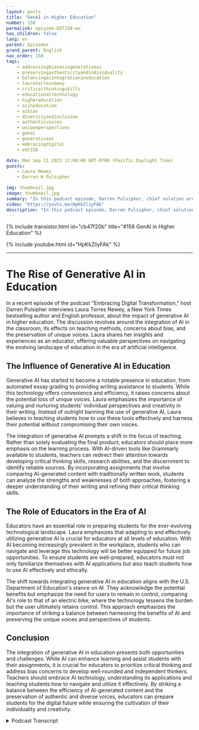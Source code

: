 ```yaml
---
layout: posts
title: "GenAI in Higher Education"
number: 158
permalink: episode-EDT158-en
has_children: false
lang: en
parent: Episodes
grand_parent: English
nav_order: 158
tags:
    - addressingbiasesingenerativeai
    - preservingauthenticityandindividuality
    - balancingaiintegrationineducation
    - lauratorresnewey
    - criticalthinkingskills
    - educationaltechnology
    - highereducation
    - aiineducation
    - aibias
    - diversityandinclusion
    - authenticvoices
    - uniqueperspectives
    - genai
    - generativeai
    - embracingdigital
    - edt158

date: Mon Sep 11 2023 17:00:00 GMT-0700 (Pacific Daylight Time)
guests:
    - Laura Newey
    - Darren W Pulsipher

img: thumbnail.jpg
image: thumbnail.jpg
summary: "In this podcast episode, Darren Pulsipher, chief solution architect of public sector at Intel, interviews Laura Torres Newey, a New York Times best-selling author and university professor, about the impact of generative AI in higher education. This episode delves into the challenges and opportunities presented by the integration of generative AI in the classroom, highlighting the need for critical thinking skills, the concerns of bias, and ensuring the preservation of unique voices."
video: "https://youtu.be/HpKkZliyFAk"
description: "In this podcast episode, Darren Pulsipher, chief solution architect of public sector at Intel, interviews Laura Torres Newey, a New York Times best-selling author and university professor, about the impact of generative AI in higher education. This episode delves into the challenges and opportunities presented by the integration of generative AI in the classroom, highlighting the need for critical thinking skills, the concerns of bias, and ensuring the preservation of unique voices."
---
```


<div>
{% include transistor.html id="cb47f20b" title="#158 GenAI in Higher Education" %}

{% include youtube.html id="HpKkZliyFAk" %}
</div>

---

# The Rise of Generative AI in Education

In a recent episode of the podcast "Embracing Digital Transformation," host Darren Pulsipher interviews Laura Torres Newey, a New York Times bestselling author and English professor, about the impact of generative AI in higher education. The discussion revolves around the integration of AI in the classroom, its effects on teaching methods, concerns about bias, and the preservation of unique voices. Laura shares her insights and experiences as an educator, offering valuable perspectives on navigating the evolving landscape of education in the era of artificial intelligence.

## The Influence of Generative AI in Education

Generative AI has started to become a notable presence in education, from automated essay grading to providing writing assistance to students. While this technology offers convenience and efficiency, it raises concerns about the potential loss of unique voices. Laura emphasizes the importance of valuing and nurturing students' individual perspectives and creativity in their writing. Instead of outright banning the use of generative AI, Laura believes in teaching students how to use these tools effectively and harness their potential without compromising their own voices.

The integration of generative AI prompts a shift in the focus of teaching. Rather than solely evaluating the final product, educators should place more emphasis on the learning process. With AI-driven tools like Grammarly available to students, teachers can redirect their attention towards developing critical thinking skills, research abilities, and the discernment to identify reliable sources. By incorporating assignments that involve comparing AI-generated content with traditionally written work, students can analyze the strengths and weaknesses of both approaches, fostering a deeper understanding of their writing and refining their critical thinking skills.

## The Role of Educators in the Era of AI

Educators have an essential role in preparing students for the ever-evolving technological landscape. Laura emphasizes that adapting to and effectively utilizing generative AI is crucial for educators at all levels of education. With AI becoming increasingly prevalent in the workplace, students who can navigate and leverage this technology will be better equipped for future job opportunities. To ensure students are well-prepared, educators must not only familiarize themselves with AI applications but also teach students how to use AI effectively and ethically.

The shift towards integrating generative AI in education aligns with the U.S. Department of Education's stance on AI. They acknowledge the potential benefits but emphasize the need for users to remain in control, comparing AI's role to that of an electric bike, where the technology lessens the burden but the user ultimately retains control. This approach emphasizes the importance of striking a balance between harnessing the benefits of AI and preserving the unique voices and perspectives of students.

## Conclusion

The integration of generative AI in education presents both opportunities and challenges. While AI can enhance learning and assist students with their assignments, it is crucial for educators to prioritize critical thinking and address bias concerns to develop well-rounded and independent thinkers. Teachers should embrace AI technology, understanding its applications and teaching students how to navigate and utilize it effectively. By striking a balance between the efficiency of AI-generated content and the preservation of authentic and diverse voices, educators can prepare students for the digital future while ensuring the cultivation of their individuality and creativity.



<details>
<summary> Podcast Transcript </summary>

<p></p>

</details>
